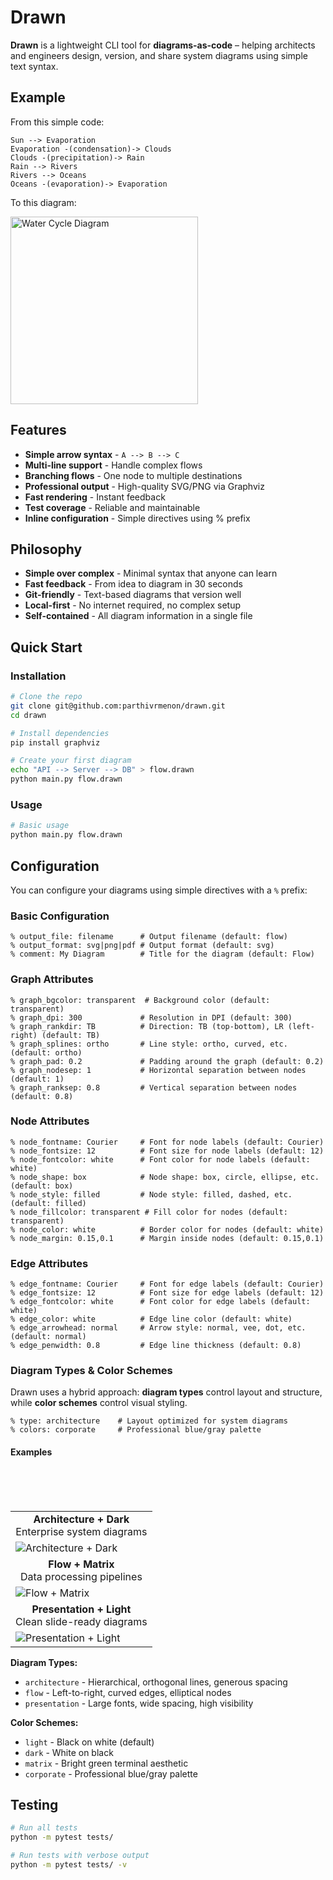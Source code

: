 # Drawn

**Drawn** is a lightweight CLI tool for **diagrams-as-code** – helping architects and engineers design, version, and share system diagrams using simple text syntax.

## Example

From this simple code:
```
Sun --> Evaporation
Evaporation -(condensation)-> Clouds
Clouds -(precipitation)-> Rain
Rain --> Rivers
Rivers --> Oceans
Oceans -(evaporation)-> Evaporation

```
To this diagram:

<img src="./docs/water_cycle.svg" alt="Water Cycle Diagram" width="300"/>

## Features

- **Simple arrow syntax** - `A --> B --> C`
- **Multi-line support** - Handle complex flows
- **Branching flows** - One node to multiple destinations  
- **Professional output** - High-quality SVG/PNG via Graphviz
- **Fast rendering** - Instant feedback
- **Test coverage** - Reliable and maintainable
- **Inline configuration** - Simple directives using % prefix

## Philosophy

- **Simple over complex** - Minimal syntax that anyone can learn
- **Fast feedback** - From idea to diagram in 30 seconds
- **Git-friendly** - Text-based diagrams that version well
- **Local-first** - No internet required, no complex setup
- **Self-contained** - All diagram information in a single file

## Quick Start

### Installation
```bash
# Clone the repo
git clone git@github.com:parthivrmenon/drawn.git
cd drawn

# Install dependencies
pip install graphviz

# Create your first diagram
echo "API --> Server --> DB" > flow.drawn
python main.py flow.drawn
```

### Usage

```bash
# Basic usage
python main.py flow.drawn
```

## Configuration

You can configure your diagrams using simple directives with a `%` prefix:

### Basic Configuration

```
% output_file: filename      # Output filename (default: flow)
% output_format: svg|png|pdf # Output format (default: svg)
% comment: My Diagram        # Title for the diagram (default: Flow)
```

### Graph Attributes

```
% graph_bgcolor: transparent  # Background color (default: transparent)
% graph_dpi: 300             # Resolution in DPI (default: 300)
% graph_rankdir: TB          # Direction: TB (top-bottom), LR (left-right) (default: TB)
% graph_splines: ortho       # Line style: ortho, curved, etc. (default: ortho)
% graph_pad: 0.2             # Padding around the graph (default: 0.2)
% graph_nodesep: 1           # Horizontal separation between nodes (default: 1)
% graph_ranksep: 0.8         # Vertical separation between nodes (default: 0.8)
```

### Node Attributes

```
% node_fontname: Courier     # Font for node labels (default: Courier)
% node_fontsize: 12          # Font size for node labels (default: 12)
% node_fontcolor: white      # Font color for node labels (default: white)
% node_shape: box            # Node shape: box, circle, ellipse, etc. (default: box)
% node_style: filled         # Node style: filled, dashed, etc. (default: filled)
% node_fillcolor: transparent # Fill color for nodes (default: transparent)
% node_color: white          # Border color for nodes (default: white)
% node_margin: 0.15,0.1      # Margin inside nodes (default: 0.15,0.1)
```

### Edge Attributes

```
% edge_fontname: Courier     # Font for edge labels (default: Courier)
% edge_fontsize: 12          # Font size for edge labels (default: 12)
% edge_fontcolor: white      # Font color for edge labels (default: white)
% edge_color: white          # Edge line color (default: white)
% edge_arrowhead: normal     # Arrow style: normal, vee, dot, etc. (default: normal)
% edge_penwidth: 0.8         # Edge line thickness (default: 0.8)
```

### Diagram Types & Color Schemes

Drawn uses a hybrid approach: **diagram types** control layout and structure, while **color schemes** control visual styling.

```
% type: architecture    # Layout optimized for system diagrams
% colors: corporate     # Professional blue/gray palette
```

#### Examples
<div align="center">
<table>
  <tr>
    <td align="center"><b>Architecture + Dark</b><br/>Enterprise system diagrams</td>
  </tr>
  <tr>
    <td><img src="./docs/architecture.svg" alt="Architecture + Dark"/>
    </td>
  </tr>

  <br/>
    <tr>
    <td align="center"><b>Flow + Matrix</b><br/>Data processing pipelines</td>
  </tr>
  <tr>
    <td><img src="./docs/flow.svg" alt="Flow + Matrix"/>
    </td>
  </tr>
  <br/>

  <tr>
    <td align="center"><b>Presentation + Light</b><br/>Clean slide-ready diagrams</td>
  </tr>
  <tr>
    <td><img src="./docs/presentation.svg" alt="Presentation + Light"/>
    </td>
  </tr>
  <br/>

</table>
</div>

**Diagram Types:**
- `architecture` - Hierarchical, orthogonal lines, generous spacing
- `flow` - Left-to-right, curved edges, elliptical nodes  
- `presentation` - Large fonts, wide spacing, high visibility

**Color Schemes:**
- `light` - Black on white (default)
- `dark` - White on black
- `matrix` - Bright green terminal aesthetic
- `corporate` - Professional blue/gray palette

## Testing

```bash
# Run all tests
python -m pytest tests/

# Run tests with verbose output
python -m pytest tests/ -v
